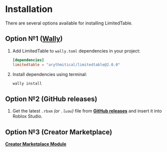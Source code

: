 # Installation

There are several options available for installing LimitedTable.

## Option №1 ([Wally](https://github.com/UpliftGames/wally))

1. Add LimitedTable to `wally.toml` dependencies in your project:

    ```toml
    [dependencies]
    limitedtable = "arythmitical/limitedtable@2.0.0"
    ```

2. Install dependencies using terminal:

    ```cmd
    wally install
    ```

## Option №2 (GitHub releases)

1. Get the latest `.rbxm` *(or `.luau`)* file from **[GitHub releases](https://github.com/arythmitical/LimitedTable/releases/latest/)** and insert it into Roblox Studio.

## Option №3 (Creator Marketplace)

**[Creator Marketplace Module](https://create.roblox.com/store/asset/103337933619557)**
